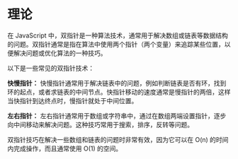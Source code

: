 # 理论

在 JavaScript 中，双指针是一种算法技术，通常用于解决数组或链表等数据结构的问题。双指针通常是指在算法中使用两个指针（两个变量）来追踪某些位置，以便解决问题或优化算法的一种技巧。

以下是一些常见的双指针技术：

**快慢指针：** 快慢指针通常用于解决链表中的问题，例如判断链表是否有环，找到环的起点，或者求链表的中间节点。快指针移动的速度通常是慢指针的两倍，这样当快指针到达终点时，慢指针就处于中间位置。

**左右指针：** 左右指针通常用于数组或字符串中，通过在数组两端设置指针，逐步向中间移动来解决问题。这种技巧常用于搜索，排序，反转等问题。

双指针技巧在解决一些数组和链表的问题时非常有效，因为它可以在 O(n) 的时间内完成操作，而且通常使用 O(1) 的空间。
